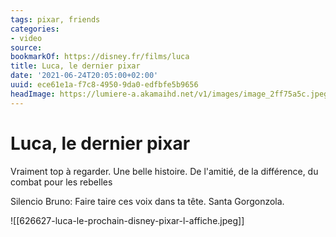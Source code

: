 ```yaml
---
tags: pixar, friends
categories:
- video
source:
bookmarkOf: https://disney.fr/films/luca
title: Luca, le dernier pixar
date: '2021-06-24T20:05:00+02:00'
uuid: ece61e1a-f7c8-4950-9da0-edfbfe5b9656
headImage: https://lumiere-a.akamaihd.net/v1/images/image_2ff75a5c.jpeg?region=0%2C0%2C540%2C810
---
```


# Luca, le dernier pixar
Vraiment top à regarder.
Une belle histoire.
De l'amitié, de la différence, du combat pour les rebelles

Silencio Bruno: Faire taire ces voix dans ta tête.
Santa Gorgonzola.

![[626627-luca-le-prochain-disney-pixar-l-affiche.jpeg]]
